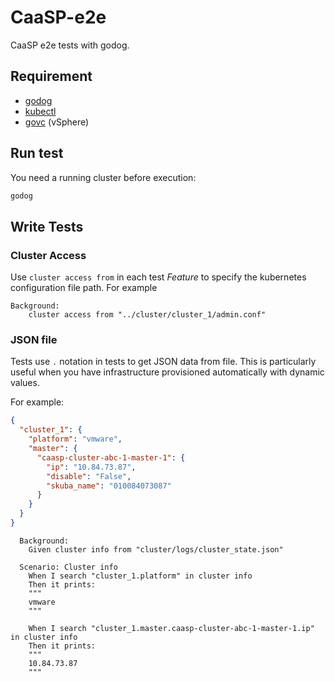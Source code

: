 # CaaSP-e2e
CaaSP e2e tests with godog.

## Requirement
* [godog](https://github.com/cucumber/godog)
* [kubectl](https://kubernetes.io/docs/tasks/tools/install-kubectl/)
* [govc](https://github.com/vmware/govmomi/tree/master/govc) (vSphere)

## Run test
You need a running cluster before execution:
```bash
godog
```

## Write Tests
### Cluster Access
Use `cluster access from` in each test *Feature* to specify the kubernetes configuration file path. For example
```
Background:
    cluster access from "../cluster/cluster_1/admin.conf"
```

### JSON file
Tests use `.` notation in tests to get JSON data from file. This is particularly useful when you have infrastructure provisioned automatically with dynamic values.

For example:
```json
{
  "cluster_1": {
    "platform": "vmware",
    "master": {
      "caasp-cluster-abc-1-master-1": {
        "ip": "10.84.73.87",
        "disable": "False",
        "skuba_name": "010084073087"
      }
    }
  }
}
```
```
  Background:
    Given cluster info from "cluster/logs/cluster_state.json"

  Scenario: Cluster info
    When I search "cluster_1.platform" in cluster info
    Then it prints:
    """
    vmware
    """

    When I search "cluster_1.master.caasp-cluster-abc-1-master-1.ip" in cluster info
    Then it prints:
    """
    10.84.73.87
    """
```

